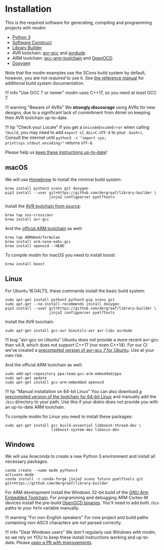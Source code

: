 # Installation

This is the required software for generating, compiling and programming projects with modm:

- [Python 3](http://www.python.org/)
- [Software Construct](http://www.scons.org/)
- [Library Builder][lbuild]
- AVR toolchain: [avr-gcc][] and [avrdude][]
- ARM toolchain: [gcc-arm-toolchain][] and [OpenOCD][].
- [Doxygen](http://www.stack.nl/~dimitri/doxygen)

Note that the modm examples use the SCons build system by default, however,
you are not *required* to use it. See [the reference manual](../reference) for
additional build system documentation.

!!! info "Use GCC 7 or newer"
	modm uses C++17, so you need *at least* GCC 7.

!!! warning "Beware of AVRs"
	We **strongly discourage** using AVRs for new designs, due to
	a significant lack of commitment from Atmel on keeping their AVR toolchain up-to-date.

!!! tip "Check your Locale"
	If you get a `UnicodeEncodeError` when calling `lbuild`, you may need to add
	`export LC_ALL=C.UTF-8` to your `.bashrc`. Consult the internet until
	`python3 -c "import sys; print(sys.stdout.encoding)"` returns `UTF-8`.

Please help us [keep these instructions up-to-date][contribute]!


## macOS

We will use [Homebrew](http://brew.sh/) to install the minimal build system:

	brew install python3 scons git doxygen
	pip3 install --user git+https://github.com/dergraaf/library-builder \
	                    jinja2 configparser pyelftools

Install the [AVR toolchain from source](https://github.com/osx-cross/homebrew-avr):

	brew tap osx-cross/avr
	brew install avr-gcc

And the [official ARM toolchain](https://github.com/armmbed/homebrew-formulae) as well:

	brew tap ARMmbed/formulae
	brew install arm-none-eabi-gcc
	brew install openocd --HEAD

To compile modm for macOS you need to install boost:

	brew install boost


## Linux

For Ubuntu 16.04LTS, these commands install the basic build system:

	sudo apt-get install python3 python3-pip scons git
	sudo apt-get --no-install-recommends install doxygen
	pip3 install --user git+https://github.com/dergraaf/library-builder \
	                    jinja2 configparser pyelftools

Install the AVR toochain:

	sudo apt-get install gcc-avr binutils-avr avr-libc avrdude

!!! bug "avr-gcc on Ubuntu"
	Ubuntu does not provide a more recent avr-gcc than v4.9, which does not support C++17 (nor even C++14).
	For our CI we've created a [precompiled version of avr-gcc 7 for Ubuntu](https://github.com/salkinium/docker-avr-gcc-7).
	Use at your own risk.

And the official ARM toolchain as well:

	sudo add-apt-repository ppa:team-gcc-arm-embedded/ppa
	sudo apt-get update
	sudo apt-get install gcc-arm-embedded openocd

!!! tip "Manual installation on 64-bit Linux"
	You can also download [a precompiled version of the toolchain for 64-bit Linux][gcc-arm-toolchain]
	and manually add the `/bin` directory to your path. Use this if your distro does not
	provide you with an up-to-date ARM toolchain.

To compile modm for Linux you need to install these packages:

	sudo apt-get install gcc build-essential libboost-thread-dev \
	                     libboost-system-dev libasio-dev


## Windows

We will use Anaconda to create a new Python 3 environment and install all necessary packages.

    conda create --name modm python=3
    activate modm
    conda install -c conda-forge jinja2 scons future pyelftools git git+https://github.com/dergraaf/library-builder

For ARM development install the Windows 32-bit build of the [GNU Arm Embedded Toolchain][gcc-arm-toolchain].
For programming and debugging ARM Cortex-M devices install the pre-build [OpenOCD binaries](http://gnutoolchains.com/arm-eabi/openocd/).
You'll need to add both `/bin` paths to your `PATH` variable manually.

!!! warning "For non-English speakers"
	For now project and build paths containing non-ASCII characters are not parsed correctly.

!!! info "Dear Windows users"
	We don't regularly use Windows with modm, so we rely on YOU to keep these install instructions
	working and up-to-date. Please [open a PR with improvements][contribute].


[contribute]: https://github.com/modm-io/modm/blob/develop/CONTRIBUTING.md
[examples]: https://github.com/modm-io/modm/tree/develop/examples
[gcc-arm-toolchain]: https://developer.arm.com/open-source/gnu-toolchain/gnu-rm/downloads
[openocd]: http://openocd.org
[avr-gcc]: http://www.nongnu.org/avr-libc
[avrdude]: http://www.nongnu.org/avrdude
[lbuild]: https://github.com/dergraaf/library-builder
